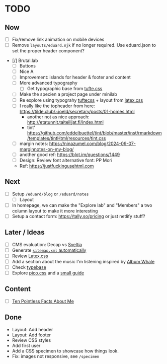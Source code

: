 # TODO

## Now

- [ ] Fix/remove link animation on mobile devices
- [ ] Remove `layouts/eduard.njk` if no longer required. Use eduard.json to set the proper header component?
- [/] Brutal.lab
  - [ ] Buttons
  - [ ] Nice A
  - [ ] Improvement: islands for header & footer and content
  - [ ] More advanced typography
    - [ ] Get typographic base from [tufte.css](https://edwardtufte.github.io/tufte-css/)
  - [ ] Make the specien a project page under minilab
  - [ ] Re explore using typograhy [tuftecss](www.aranke.org) + layout from [latex.css](https://latex.vercel.app)
  - [ ] I really like the topheader from here: https://tilde.club/~joeld/secretary/posts/01-homes.html
    - another not as nice approach: http://etatunnit.taiteilijat.fi/index.html
    - tint' https://github.com/eddelbuettel/tint/blob/master/inst/rmarkdown/templates/tintHtml/resources/tint.css
  - [ ] margin notes: https://ninazumel.com/blog/2024-09-07-marginnotes-on-my-blog/
  - [ ] another good ref: https://blot.im/questions/1449
  - [ ] Design: Review font alternative font: PP Mori
  - Ref: https://justfuckingusehtml.com

## Next

- [ ] Setup `/eduard/blog` or `/eduard/notes`
  - [ ] Layout

- [ ] In homepage, we can make the "Explore lab" and "Members" a two column layout to make it more interesting
- [ ] Setup a contact form: https://tally.so/pricing or just netlify stuff?

## Later / Ideas

- [ ] CMS evaluation: Decap vs [Sveltia](https://github.com/sveltia/sveltia-cms)
- [ ] Generate [`sitemap.xml` automatically](https://github.com/11ty/eleventy/issues/248)
- [ ] Review [Latex.css](https://latex.vercel.app/#class-based-elements)
- [ ] Add a section about the music I'm listening inspired by [Album Whale](https://albumwhale.com/)
- [ ] Check [typebase](https://devinhunt.github.io/typebase.css/)
- [ ] Explore [pico.css](https://picocss.com/docs/typography) and a [small guide](https://journa11ty.pages.dev/docs/)

## Content

- [ ] [Ten Pointless Facts About Me](https://kevquirk.com/blog/ten-pointless-facts-about-me/)

## Done

<!-- This items will need to be moved to CHANGELOG.md -->

- Layout: Add header
- Layout: Add footer
- Review CSS styles
- Add first user
- Add a CSS specimen to showcase how things look.
- Fix: images not responsive, see `/specimen`
